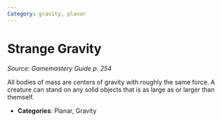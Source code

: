 ```yaml
---
Category: gravity, planar
---
```

# Strange Gravity  
*Source: Gamemastery Guide p. 254*  

All bodies of mass are centers of gravity with roughly the same force. A creature can stand on any solid objects that is as large as or larger than themself.

- **Categories**: Planar, Gravity